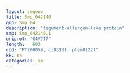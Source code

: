 ```yaml
---
layout: smgene
title: Smp_042140
grp: Smp_04
description: "tegument-allergen-like protein"
smp: Smp_042140.1
uniprot: "G4VJT7"
length:   603
cdd: "PTZ00059, cl03131, pfam01221"
kk: ns
categories: sm
---
```

